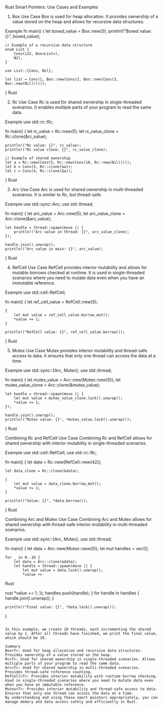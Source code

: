 Rust Smart Pointers: Use Cases and Examples
1. Box<T>
Use Case
Box<T> is used for heap allocation. It provides ownership of a value stored on the heap and allows for recursive data structures.

Example
fn main() {
    let boxed_value = Box::new(5);
    println!("Boxed value: {}", boxed_value);

    // Example of a recursive data structure
    enum List {
        Cons(i32, Box<List>),
        Nil,
    }

    use List::{Cons, Nil};

    let list = Cons(1, Box::new(Cons(2, Box::new(Cons(3, Box::new(Nil))))));
}
Rust

2. Rc<T>
Use Case
Rc<T> is used for shared ownership in single-threaded scenarios. It enables multiple parts of your program to read the same data.

Example
use std::rc::Rc;

fn main() {
    let rc_value = Rc::new(5);
    let rc_value_clone = Rc::clone(&rc_value);

    println!("Rc value: {}", rc_value);
    println!("Rc value clone: {}", rc_value_clone);

    // Example of shared ownership
    let a = Rc::new(Cons(5, Rc::new(Cons(10, Rc::new(Nil)))));
    let b = Cons(3, Rc::clone(&a));
    let c = Cons(4, Rc::clone(&a));
}
Rust

3. Arc<T>
Use Case
Arc<T> is used for shared ownership in multi-threaded scenarios. It is similar to Rc<T>, but thread-safe.

Example
use std::sync::Arc;
use std::thread;

fn main() {
    let arc_value = Arc::new(5);
    let arc_value_clone = Arc::clone(&arc_value);

    let handle = thread::spawn(move || {
        println!("Arc value in thread: {}", arc_value_clone);
    });

    handle.join().unwrap();
    println!("Arc value in main: {}", arc_value);
}
Rust

4. RefCell<T>
Use Case
RefCell<T> provides interior mutability and allows for mutable borrows checked at runtime. It is used in single-threaded scenarios where you need to mutate data even when you have an immutable reference.

Example
use std::cell::RefCell;

fn main() {
    let ref_cell_value = RefCell::new(5);

    {
        let mut value = ref_cell_value.borrow_mut();
        *value += 1;
    }

    println!("RefCell value: {}", ref_cell_value.borrow());
}
Rust

5. Mutex<T>
Use Case
Mutex<T> provides interior mutability and thread-safe access to data. It ensures that only one thread can access the data at a time.

Example
use std::sync::{Arc, Mutex};
use std::thread;

fn main() {
    let mutex_value = Arc::new(Mutex::new(5));
    let mutex_value_clone = Arc::clone(&mutex_value);

    let handle = thread::spawn(move || {
        let mut value = mutex_value_clone.lock().unwrap();
        *value += 1;
    });

    handle.join().unwrap();
    println!("Mutex value: {}", *mutex_value.lock().unwrap());
}
Rust

Combining Rc<T> and RefCell<T>
Use Case
Combining Rc<T> and RefCell<T> allows for shared ownership with interior mutability in single-threaded scenarios.

Example
use std::cell::RefCell;
use std::rc::Rc;

fn main() {
    let data = Rc::new(RefCell::new(42));

    let data_clone = Rc::clone(&data);

    {
        let mut value = data_clone.borrow_mut();
        *value += 1;
    }

    println!("Value: {}", *data.borrow());
}
Rust

Combining Arc<T> and Mutex<T>
Use Case
Combining Arc<T> and Mutex<T> allows for shared ownership with thread-safe interior mutability in multi-threaded scenarios.

Example
use std::sync::{Arc, Mutex};
use std::thread;

fn main() {
    let data = Arc::new(Mutex::new(0));
    let mut handles = vec![];

    for _ in 0..10 {
        let data = Arc::clone(&data);
        let handle = thread::spawn(move || {
            let mut value = data.lock().unwrap();
            *value +=
Rust

rust
            *value += 1;
        });
        handles.push(handle);
    }
    for handle in handles {
        handle.join().unwrap();
    }

    println!("Final value: {}", *data.lock().unwrap());
}
```

In this example, we create 10 threads, each incrementing the shared value by 1. After all threads have finished, we print the final value, which should be 10.

Summary
Box<T>: Used for heap allocation and recursive data structures. Provides ownership of a value stored on the heap.
Rc<T>: Used for shared ownership in single-threaded scenarios. Allows multiple parts of your program to read the same data.
Arc<T>: Used for shared ownership in multi-threaded scenarios. Provides thread-safe reference counting.
RefCell<T>: Provides interior mutability with runtime borrow checking. Used in single-threaded scenarios where you need to mutate data even when you have an immutable reference.
Mutex<T>: Provides interior mutability and thread-safe access to data. Ensures that only one thread can access the data at a time.
By understanding and using these smart pointers appropriately, you can manage memory and data access safely and efficiently in Rust.